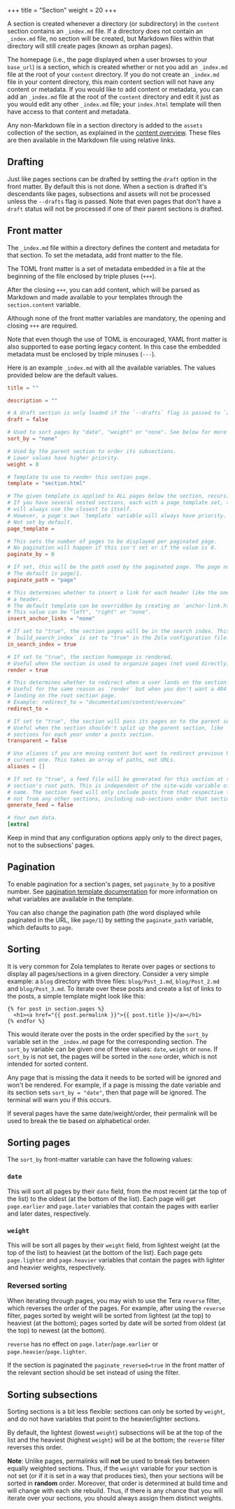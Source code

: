 +++
title = "Section"
weight = 20
+++

A section is created whenever a directory (or subdirectory) in the `content` section contains an
`_index.md` file.  If a directory does not contain an `_index.md` file, no section will be
created, but Markdown files within that directory will still create pages (known as orphan pages).

The homepage (i.e., the page displayed when a user browses to your `base_url`) is a section,
which is created whether or not you add an `_index.md` file at the root of your `content` directory.
If you do not create an `_index.md` file in your content directory, this main content section will
not have any content or metadata.  If you would like to add content or metadata, you can add an
`_index.md` file at the root of the `content` directory and edit it just as you would edit any other
`_index.md` file; your `index.html` template will then have access to that content and metadata.

Any non-Markdown file in a section directory is added to the `assets` collection of the section, as explained in the
[content overview](@/documentation/content/overview.md#asset-colocation). These files are then available in the
Markdown file using relative links.

## Drafting
Just like pages sections can be drafted by setting the `draft` option in the front matter. By default this is not done. When a section is drafted it's descendants like pages, subsections and assets will not be processed unless the `--drafts` flag is passed. Note that even pages that don't have a `draft` status will not be processed if one of their parent sections is drafted. 

## Front matter

The `_index.md` file within a directory defines the content and metadata for that section.  To set
the metadata, add front matter to the file.

The TOML front matter is a set of metadata embedded in a file at the beginning of the file enclosed by triple pluses (`+++`).

After the closing `+++`, you can add content, which will be parsed as Markdown and made available
to your templates through the `section.content` variable.

Although none of the front matter variables are mandatory, the opening and closing `+++` are required.

Note that even though the use of TOML is encouraged, YAML front matter is also supported to ease porting
legacy content. In this case the embedded metadata must be enclosed by triple minuses (`---`).

Here is an example `_index.md` with all the available variables. The values provided below are the
default values.


```toml
title = ""

description = ""

# A draft section is only loaded if the `--drafts` flag is passed to `zola build`, `zola serve` or `zola check`.
draft = false

# Used to sort pages by "date", "weight" or "none". See below for more information.
sort_by = "none"

# Used by the parent section to order its subsections.
# Lower values have higher priority.
weight = 0

# Template to use to render this section page.
template = "section.html"

# The given template is applied to ALL pages below the section, recursively.
# If you have several nested sections, each with a page_template set, the page
# will always use the closest to itself.
# However, a page's own `template` variable will always have priority.
# Not set by default.
page_template =

# This sets the number of pages to be displayed per paginated page.
# No pagination will happen if this isn't set or if the value is 0.
paginate_by = 0

# If set, this will be the path used by the paginated page. The page number will be appended after this path.
# The default is page/1.
paginate_path = "page"

# This determines whether to insert a link for each header like the ones you can see on this site if you hover over
# a header.
# The default template can be overridden by creating an `anchor-link.html` file in the `templates` directory.
# This value can be "left", "right" or "none".
insert_anchor_links = "none"

# If set to "true", the section pages will be in the search index. This is only used if
# `build_search_index` is set to "true" in the Zola configuration file.
in_search_index = true

# If set to "true", the section homepage is rendered.
# Useful when the section is used to organize pages (not used directly).
render = true

# This determines whether to redirect when a user lands on the section. Defaults to not being set.
# Useful for the same reason as `render` but when you don't want a 404 when
# landing on the root section page.
# Example: redirect_to = "documentation/content/overview"
redirect_to = 

# If set to "true", the section will pass its pages on to the parent section. Defaults to `false`.
# Useful when the section shouldn't split up the parent section, like
# sections for each year under a posts section.
transparent = false

# Use aliases if you are moving content but want to redirect previous URLs to the
# current one. This takes an array of paths, not URLs.
aliases = []

# If set to "true", a feed file will be generated for this section at the
# section's root path. This is independent of the site-wide variable of the same
# name. The section feed will only include posts from that respective feed, and
# not from any other sections, including sub-sections under that section.
generate_feed = false

# Your own data.
[extra]
```

Keep in mind that any configuration options apply only to the direct pages, not to the subsections' pages.

## Pagination

To enable pagination for a section's pages, set `paginate_by` to a positive number. See
[pagination template documentation](@/documentation/templates/pagination.md) for more information
on what variables are available in the template.

You can also change the pagination path (the word displayed while paginated in the URL, like `page/1`)
by setting the `paginate_path` variable, which defaults to `page`.

## Sorting
It is very common for Zola templates to iterate over pages or sections
to display all pages/sections in a given directory.  Consider a very simple
example: a `blog` directory with three files: `blog/Post_1.md`,
`blog/Post_2.md` and `blog/Post_3.md`.  To iterate over these posts and
create a list of links to the posts, a simple template might look like this:

```j2
{% for post in section.pages %}
  <h1><a href="{{ post.permalink }}">{{ post.title }}</a></h1>
{% endfor %}
```

This would iterate over the posts in the order specified
by the `sort_by` variable set in the `_index.md` page for the corresponding
section.  The `sort_by` variable can be given one of three values: `date`,
`weight` or `none`.  If `sort_by` is not set, the pages will be
sorted in the `none` order, which is not intended for sorted content.

Any page that is missing the data it needs to be sorted will be ignored and
won't be rendered. For example, if a page is missing the date variable and its
section sets `sort_by = "date"`, then that page will be ignored.
The terminal will warn you if this occurs.

If several pages have the same date/weight/order, their permalink will be used
to break the tie based on alphabetical order.

## Sorting pages
The `sort_by` front-matter variable can have the following values:

### `date`
This will sort all pages by their `date` field, from the most recent (at the
top of the list) to the oldest (at the bottom of the list).  Each page will
get `page.earlier` and `page.later` variables that contain the pages with
earlier and later dates, respectively.

### `weight`
This will be sort all pages by their `weight` field, from lightest weight
(at the top of the list) to heaviest (at the bottom of the list).  Each
page gets `page.lighter` and `page.heavier` variables that contain the
pages with lighter and heavier weights, respectively.

### Reversed sorting
When iterating through pages, you may wish to use the Tera `reverse` filter,
which reverses the order of the pages.  For example, after using the `reverse` filter,
pages sorted by weight will be sorted from lightest (at the top) to heaviest
(at the bottom); pages sorted by date will be sorted from oldest (at the top)
to newest (at the bottom).

`reverse` has no effect on `page.later`/`page.earlier` or `page.heavier`/`page.lighter`.

If the section is paginated the `paginate_reversed=true` in the front matter of the relevant section should be set instead of using the filter. 

## Sorting subsections
Sorting sections is a bit less flexible: sections can only be sorted by `weight`,
and do not have variables that point to the heavier/lighter sections.

By default, the lightest (lowest `weight`) subsections will be at
the top of the list and the heaviest (highest `weight`) will be at the bottom;
the `reverse` filter reverses this order.

**Note**: Unlike pages, permalinks will **not** be used to break ties between
equally weighted sections. Thus, if the `weight` variable for your section is not set (or if it
is set in a way that produces ties), then your sections will be sorted in
**random** order. Moreover, that order is determined at build time and will
change with each site rebuild.  Thus, if there is any chance that you will
iterate over your sections, you should always assign them distinct weights.
